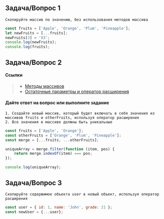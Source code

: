 ## Задача/Вопрос 1

```
Скопируйте массив по значению, без использования методов массива
```
```js
const fruits = ['Apple', 'Orange', 'Plum', 'Pineapple'];
let newFruits = [...fruits];
newFruits[3] = 'X3';
console.log(newFruits);
console.log(fruits);
```

## Задача/Вопрос 2
#### Ссылки
> - [Методы массивов](https://learn.javascript.ru/array-methods)
> - [Остаточные параметры и оператор расширения](https://learn.javascript.ru/rest-parameters-spread-operator)
#### Дайте ответ на вопрос или выполните задание
```
1. Создайте новый массив, который будет включать в себя значения из массивов fruits и otherFruits, используя оператор расширения
2. Все значения в массиве должны быть уникальные
```
```js
const fruits = ['Apple', 'Orange'];
const otherFruits = ['Orange', 'Plum', 'Pineapple'];
const merge = [...fruits, ...otherFruits];

uniqueArray = merge.filter(function (item, pos) {
    return merge.indexOf(item) === pos;
});

console.log(uniqueArray);
```

## Задача/Вопрос 3

```
Скопируйте содержимое объекта user в новый объект, используя оператор расширения
```
```js
const user = { id: 1, name: 'John', grade: 21 };
const newUser = {...user};
```
